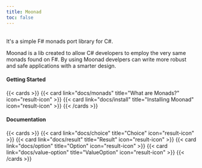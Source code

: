 ```yaml
---
title: Moonad
toc: false
---
```


<br>
It's a simple F# monads port library for C#.

Moonad is a lib created to allow C# developers to employ the very same monads found on F#. By using Moonad develpers can write more robust and safe applications with a smarter design.

#### Getting Started
{{< cards >}}
{{< card link="docs/monads" title="What are Monads?" icon="result-icon" >}}
{{< card link="docs/install" title="Installing Moonad" icon="result-icon" >}}
{{< /cards >}}

#### Documentation

{{< cards >}}
{{< card link="docs/choice" title="Choice" icon="result-icon" >}}
{{< card link="docs/result" title="Result" icon="result-icon" >}}
{{< card link="docs/option" title="Option" icon="result-icon" >}}
{{< card link="docs/value-option" title="ValueOption" icon="result-icon" >}}
{{< /cards >}}
